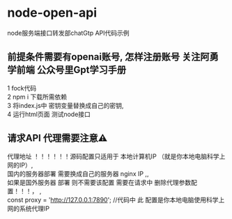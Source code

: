 # node-open-api
node服务端接口转发部chatGtp API代码示例
## 前提条件需要有openai账号, 怎样注册账号 关注阿勇学前端 公众号里Gpt学习手册
1 fock代码<br/>
2 npm i 下载所需依赖<br/>
3 将index.js中 密钥变量替换成自己的密钥,<br/>
4 运行html页面 测试node接口<br/>
## 请求API 代理需要注意⚠️
代理地址 ！！！！！！源码配置只适用于 本地计算机IP （就是你本地电脑科学上网的IP）,<br/>
国内的服务器部署 需要换成自己的服务器 nginx IP ,,<br/>
如果是国外服务器 部署 则不需要该配置 需要在请求中 删除代理参数配置！！！， ,<br/>
const proxy = 'http://127.0.0.1:7890';  //代码中 此 配置是你本地电脑使用科学上网的系统代理IP
